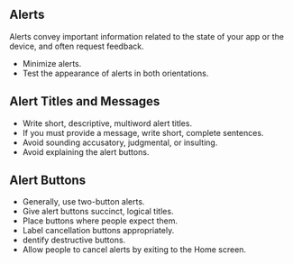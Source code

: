 Alerts
---

Alerts convey important information related to the state of your app or the device, and often request feedback.

* Minimize alerts.
* Test the appearance of alerts in both orientations.

Alert Titles and Messages
---
* Write short, descriptive, multiword alert titles.
* If you must provide a message, write short, complete sentences.
* Avoid sounding accusatory, judgmental, or insulting.
* Avoid explaining the alert buttons.

Alert Buttons
---
* Generally, use two-button alerts.
* Give alert buttons succinct, logical titles.
* Place buttons where people expect them.
* Label cancellation buttons appropriately.
* dentify destructive buttons.
* Allow people to cancel alerts by exiting to the Home screen.
